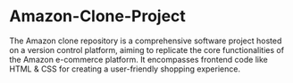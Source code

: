 # Amazon-Clone-Project
The Amazon clone repository is a comprehensive software project hosted on a version control platform, aiming to replicate the core functionalities of the Amazon e-commerce platform. It encompasses frontend code like HTML &amp; CSS for creating a user-friendly shopping experience.          
